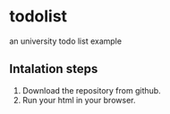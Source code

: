 # todolist

an university todo list example

## Intalation steps

1. Download the repository from github.
2. Run your html in your browser.
